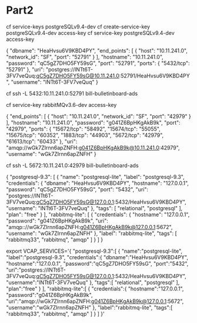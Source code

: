 # Part2

cf service-keys postgreSQLv9.4-dev
cf create-service-key postgreSQLv9.4-dev access-key
cf service-key postgreSQLv9.4-dev access-key

{
 "dbname": "HeaHvsu6V9KBD4PY",
 "end_points": [
  {
   "host": "10.11.241.0",
   "network_id": "SF",
   "port": "52791"
  }
 ],
 "hostname": "10.11.241.0",
 "password": "qC5gZ7DHO5FY59sG",
 "port": "52791",
 "ports": {
  "5432/tcp": "52791"
 },
 "uri": "postgres://lNTt6T-3FV7veQuq:qC5gZ7DHO5FY59sG@10.11.241.0:52791/HeaHvsu6V9KBD4PY",
 "username": "lNTt6T-3FV7veQuq"
}

cf ssh -L 5432:10.11.241.0:52791 bill-bulletinboard-ads

cf service-key rabbitMQv3.6-dev access-key

{
 "end_points": [
  {
   "host": "10.11.241.0",
   "network_id": "SF",
   "port": "42979"
  }
 ],
 "hostname": "10.11.241.0",
 "password": "g041Z6BpHKgAkB9k",
 "port": "42979",
 "ports": {
  "15672/tcp": "58492",
  "15674/tcp": "55055",
  "15675/tcp": "60352",
  "1883/tcp": "44903",
  "5672/tcp": "42979",
  "61613/tcp": "60433"
 },
 "uri": "amqp://wGk7ZIrnn6apZNFH:g041Z6BpHKgAkB9k@10.11.241.0:42979",
 "username": "wGk7ZIrnn6apZNFH"
}

cf ssh -L 5672:10.11.241.0:42979 bill-bulletinboard-ads

{
   "postgresql-9.3": [
      {
         "name": "postgresql-lite",
         "label": "postgresql-9.3",
         "credentials": {
            "dbname": "HeaHvsu6V9KBD4PY",
            "hostname": "127.0.0.1",
            "password": "qC5gZ7DHO5FY59sG",
            "port": "5432",
            "uri": "postgres://lNTt6T-3FV7veQuq:qC5gZ7DHO5FY59sG@127.0.0.1:5432/HeaHvsu6V9KBD4PY",
            "username": "lNTt6T-3FV7veQuq"
         },
         "tags": [
            "relational",
            "postgresql"
         ],
         "plan": "free"
      }
   ],
   "rabbitmq-lite": [
      {
         "credentials": {
            "hostname": "127.0.0.1",
            "password": "g041Z6BpHKgAkB9k",
            "uri": "amqp:://wGk7ZIrnn6apZNFH:g041Z6BpHKgAkB9k@127.0.0.1:5672",
            "username": "wGk7ZIrnn6apZNFH"
         },
         "label": "rabbitmq-lite",
         "tags": [
            "rabbitmq33",
            "rabbitmq",
            "amqp"
         ]
      }
   ]
}

export VCAP_SERVICES='{ "postgresql-9.3":[ { "name":"postgresql-lite", "label":"postgresql-9.3", "credentials":{ "dbname":"HeaHvsu6V9KBD4PY", "hostname":"127.0.0.1", "password":"qC5gZ7DHO5FY59sG", "port":"5432", "uri":"postgres://lNTt6T-3FV7veQuq:qC5gZ7DHO5FY59sG@127.0.0.1:5432/HeaHvsu6V9KBD4PY", "username":"lNTt6T-3FV7veQuq" }, "tags":[ "relational", "postgresql" ], "plan":"free" } ], "rabbitmq-lite":[ { "credentials":{ "hostname":"127.0.0.1", "password":"g041Z6BpHKgAkB9k", "uri":"amqp://wGk7ZIrnn6apZNFH:g041Z6BpHKgAkB9k@127.0.0.1:5672", "username":"wGk7ZIrnn6apZNFH" }, "label":"rabbitmq-lite", "tags":[ "rabbitmq33", "rabbitmq", "amqp" ] } ] }'

